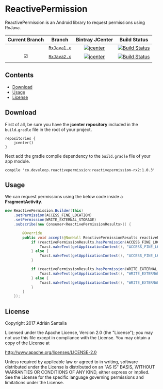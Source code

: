 # ReactivePermission

ReactivePermission is an Android library to request permissions using RxJava.

| Current Branch | Branch  | Bintray JCenter | Build Status |
|:--------------:|:-------:|:-------:|:------------:|
| | [`RxJava1.x`](https://github.com/asantalla/ReactivePermission/tree/RxJava1.x) | [ ![jcenter](https://api.bintray.com/packages/asantalla/develoop/reactivepermission-rx1/images/download.svg) ](https://bintray.com/asantalla/develoop/reactivepermission-rx1/_latestVersion) | [![Build Status](https://travis-ci.org/asantalla/ReactivePermission.svg?branch=RxJava1.x)](https://travis-ci.org/asantalla/ReactivePermission) |
| :ballot_box_with_check: | [`RxJava2.x`](https://github.com/asantalla/ReactivePermission/tree/RxJava2.x) | [ ![jcenter](https://api.bintray.com/packages/asantalla/develoop/reactivepermission-rx2/images/download.svg?version=1.0.3) ](https://bintray.com/asantalla/develoop/reactivepermission-rx2/1.0.3/link) | [![Build Status](https://travis-ci.org/asantalla/ReactivePermission.svg?branch=RxJava2.x)](https://travis-ci.org/asantalla/ReactivePermission) |

Contents
--------

- [Download](#Download)
- [Usage](#usage)
- [License](#license)

Download
--------

First of all, be sure you have the **jcenter repository** included in the `build.gradle` file in the root of your project.

```
repositories {
    jcenter()
}
```

Next add the gradle compile dependency to the `build.gradle` file of your app module.

```
compile 'co.develoop.reactivepermission:reactivepermission-rx2:1.0.3'
```

Usage
-----

We can request permissions using the below code inside a **FragmentActivity**.

```java
new ReactivePermission.Builder(this)
    .setPermission(ACCESS_FINE_LOCATION)
    .setPermission(WRITE_EXTERNAL_STORAGE)
    .subscribe(new Consumer<ReactivePermissionResults>() {

        @Override
        public void accept(@NonNull ReactivePermissionResults reactivePermissionResults) throws Exception {
            if (reactivePermissionResults.hasPermission(ACCESS_FINE_LOCATION)) {
                Toast.makeText(getApplicationContext(), "ACCESS_FINE_LOCATION GRANTED", Toast.LENGTH_LONG).show();
            } else {
                Toast.makeText(getApplicationContext(), "ACCESS_FINE_LOCATION NOT GRANTED", Toast.LENGTH_LONG).show();
            }

            if (reactivePermissionResults.hasPermission(WRITE_EXTERNAL_STORAGE)) {
                Toast.makeText(getApplicationContext(), "WRITE_EXTERNAL_STORAGE GRANTED", Toast.LENGTH_LONG).show();
            } else {
                Toast.makeText(getApplicationContext(), "WRITE_EXTERNAL_STORAGE NOT GRANTED", Toast.LENGTH_LONG).show();
            }
        }
    });
```

License
-------

Copyright 2017 Adrián Santalla

Licensed under the Apache License, Version 2.0 (the "License"); you may not use this file except in compliance with the License. You may obtain a copy of the License at

http://www.apache.org/licenses/LICENSE-2.0

Unless required by applicable law or agreed to in writing, software distributed under the License is distributed on an "AS IS" BASIS, WITHOUT WARRANTIES OR CONDITIONS OF ANY KIND, either express or implied. See the License for the specific language governing permissions and limitations under the License.